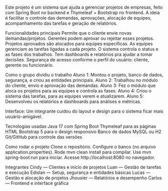 Este projeto é um sistema que ajuda a gerenciar projetos de empresas, feito com Spring Boot no backend e Thymeleaf + Bootstrap no frontend. A ideia é facilitar o controle das demandas, aprovações, alocação de equipes, acompanhamento das tarefas e geração de relatórios.

Funcionalidades principais
Permite que o cliente envie novas demandas/projetos.
Gerentes podem aprovar ou rejeitar esses projetos.
Projetos aprovados são alocados para equipes específicas.
As equipes gerenciam as tarefas ligadas a cada projeto.
O sistema controla o status e as fases dos trabalhos.
Tem dashboards e relatórios pra ajudar a tomar decisões.
Segurança de acesso conforme o perfil do usuário: cliente, gerente ou funcionário.

Como o grupo dividiu o trabalho
Aluno 1: Montou o projeto, banco de dados, segurança, e criou as entidades principais.
Aluno 2: Trabalhou no módulo do cliente, envio e aprovação das demandas.
Aluno 3: Fez o módulo que aloca os projetos para as equipes e controla as fases.
Aluno 4: Criou o sistema das tarefas, para as equipes verem e atualizarem.
Aluno 5: Desenvolveu os relatórios e dashboards para análises e métricas.

Interface: Um integrante cuidou do layout e design para o sistema ficar mais usuário-amigável.

Tecnologias usadas
Java 17 com Spring Boot
Thymeleaf para as páginas HTML
Bootstrap 5 para o design responsivo
Banco de dados MySQL ou H2
Git/GitHub para controle das versões

Como rodar o projeto
Clone o repositório.
Configure o banco (no arquivo application.properties).
Rode mvn clean install para compilar.
Use mvn spring-boot:run para iniciar.
Acesse http://localhost:8080 no navegador.

Integrantes
Cindy — Clientes e início de projetos
Luan — Gestão de tarefas e execução
Edislan — Setup, segurança e entidades básicas
Lucas — Gestão e alocação de projetos
Jhousier — Relatórios e desempenho
Carlos — Frontend e interface gráfica

